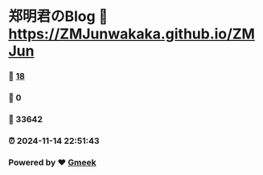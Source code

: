 # 郑明君のBlog :link: https://ZMJunwakaka.github.io/ZMJun 
### :page_facing_up: [18](https://ZMJunwakaka.github.io/ZMJun/tag.html) 
### :speech_balloon: 0 
### :hibiscus: 33642 
### :alarm_clock: 2024-11-14 22:51:43 
### Powered by :heart: [Gmeek](https://github.com/Meekdai/Gmeek)
